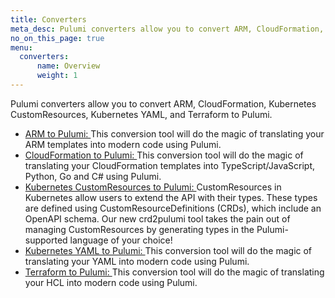 ```yaml
---
title: Converters
meta_desc: Pulumi converters allow you to convert ARM, CloudFormation, Kubernetes CustomResources, Kubernetes YAML, and Terraform to Pulumi.
no_on_this_page: true
menu:
  converters:
      name: Overview
      weight: 1
---
```


Pulumi converters allow you to convert ARM, CloudFormation, Kubernetes CustomResources, Kubernetes YAML, and Terraform to Pulumi.

<ul class="">
    <li class="pt-4">
        <a class="" href="/arm2pulumi">
        ARM to Pulumi:
        </a>
        This conversion tool will do the magic of translating your ARM templates into modern code using Pulumi.
    </li>
    <li class="pt-4">
        <a class="" href="/cf2pulumi">
        CloudFormation to Pulumi:
        </a>
        This conversion tool will do the magic of translating your CloudFormation templates into TypeScript/JavaScript, Python, Go and C# using Pulumi.
    </li>
    <li class="pt-4">
        <a class="" href="/blog/introducing-crd2pulumi">
        Kubernetes CustomResources to Pulumi:
        </a>
        CustomResources in Kubernetes allow users to extend the API with their types. These types are defined using CustomResourceDefinitions (CRDs), which include an OpenAPI schema.
        Our new crd2pulumi tool takes the pain out of managing CustomResources by generating types in the Pulumi-supported language of your choice!
    </li>
    <li class="pt-4">
        <a class="" href="/kube2pulumi">
        Kubernetes YAML to Pulumi:
        </a>
        This conversion tool will do the magic of translating your YAML into modern code using Pulumi.
    </li>
    <li class="pt-4">
        <a class="" href="/tf2pulumi">
        Terraform to Pulumi:
        </a>
        This conversion tool will do the magic of translating your HCL into modern code using Pulumi.
    </li>
</ul>
